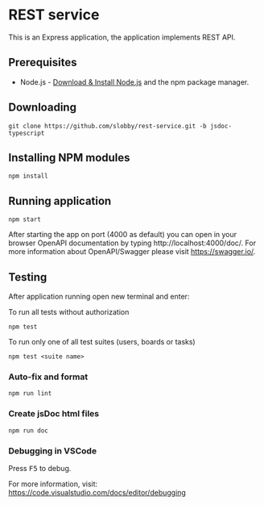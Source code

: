 # REST service

This is an Express application, the application implements REST API.

## Prerequisites

- Node.js - [Download & Install Node.js](https://nodejs.org/en/download/) and the npm package manager.

## Downloading

```
git clone https://github.com/slobby/rest-service.git -b jsdoc-typescript
```

## Installing NPM modules

```
npm install
```

## Running application

```
npm start
```

After starting the app on port (4000 as default) you can open
in your browser OpenAPI documentation by typing http://localhost:4000/doc/.
For more information about OpenAPI/Swagger please visit https://swagger.io/.

## Testing

After application running open new terminal and enter:

To run all tests without authorization

```
npm test
```

To run only one of all test suites (users, boards or tasks)

```
npm test <suite name>
```

### Auto-fix and format

```
npm run lint
```

### Create jsDoc html files

```
npm run doc
```

### Debugging in VSCode

Press <kbd>F5</kbd> to debug.

For more information, visit: https://code.visualstudio.com/docs/editor/debugging
